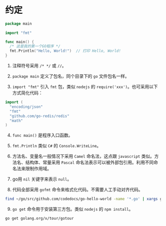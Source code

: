 # 约定

```go
package main
  
import "fmt"

func main() {
  /* 这是我的第一个GO程序 */
  fmt.Println("Hello, World!")  // 打印 Hello, World!
}
```

1. 注释符号采用 `/* */` 或 `//`。

2. `package main` 定义了包名，同个目录下的 `go` 文件包名一样。

3. `import "fmt"` 引入 `fmt` 包，类似 `nodejs` 的 `require('xxx')`。也可采用以下方式简化代码：

```go
import (
  "encoding/json"
  "fmt"
  "github.com/go-redis/redis"
  "math"
)
```

4. `func main()` 是程序入口函数。

5. `fmt.Println` 类似 `C#` 的 `Console.WriteLine`。

6. 方法名、变量名一般情况下采用 `Camel` 命名法，这点跟 `javascript` 类似。方法名、结构体、常量采用 `Pascal` 命名法表示可以被外部包引用。利用不同命名法来限制作用域。

7. go用 `nil` 关键字来表示 `null`。

8. 代码全部采用 `gofmt` 命令来格式化代码。不需要人工手动对齐代码。

```bash
find ~/go/src/github.com/codedocs/go-hello-world -name '*.go' | xargs gofmt -w
```

9. `go get` 命令用于安装第三方包。类似 `nodejs` 的 `npm install`。

```bash
go get golang.org/x/tour/gotour
```